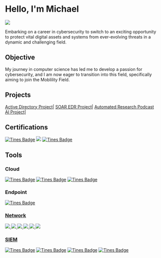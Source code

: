 
# Hello, I'm Michael
<a href="https://linkedin.com/in/michael-warburton-5214a8161"><img src="https://img.shields.io/badge/-LinkedIn-0072b1?&style=for-the-badge&logo=linkedin&logoColor=white" /></a>


Embarking on a career in cybersecurity to switch to an exciting opportunity to protect vital digital assets and systems from ever-evolving threats in a dynamic and challenging field.

## Objective

My journey in computer science has led me to develop a passion for cybersecurity, and I am now eager to transition into this field, specifically aiming to join the Moblility Field.
## Projects

<a href="https://github.com/zambezi21/Active-Directory-Project/tree/main">Active Directory Project</a>| <a href="https://github.com/zambezi21/SOAR-EDR-PROJECT/tree/main">SOAR EDR Project</a>| <a href="https://github.com/zambezi21/Automated-Research-Podcast-AI-Project/tree/main">Automated Research Podcast AI Project</a>|
## Certifications

<div>
  <a href="https://partners.comptia.org/certifications/security" target="_blank">
  <img src="https://img.shields.io/badge/-Security+-FF0000?&style=for-the-badge&logo=Tines&logoColor=white" alt="Tines Badge" /></a>
  <a href="https://aws.amazon.com/certification/certified-cloud-practitioner/" target="_blank">
  <img src="https://img.shields.io/badge/-AWS Certified Cloud Practitioner-FF9900?style=for-the-badge&logo=google&logoColor=white" /></a>
  <a href="https://grow.google/ai-essentials/" target="_blank">
  <img src="https://img.shields.io/badge/-Google AI Essentials-4169E1?&style=for-the-badge&logo=Tines&logoColor=white" alt="Tines Badge" /></a>


## Tools

### Cloud
<div>
  <a href="https://aws.amazon.com/" target="_blank">
  <img src="https://img.shields.io/badge/-Amazon%20AWS-FF9900?&style=for-the-badge&logo=Tines&logoColor=white" alt="Tines Badge" /></a>
<a href="https://www.tines.com" target="_blank">
  <img src="https://img.shields.io/badge/-Tines-FF9900?&style=for-the-badge&logo=Tines&logoColor=white" alt="Tines Badge" /></a>
<a href="https://www.slack.com" target="_blank">
  <img src="https://img.shields.io/badge/-Slack-FF9900?&style=for-the-badge&logo=Tines&logoColor=white" alt="Tines Badge" />
</a>

### Endpoint
<div>
<a href="https://www.limacharlie.com/" target="_blank">
  <img src="https://img.shields.io/badge/-LimaCharlie-FF0000?&style=for-the-badge&logo=Tines&logoColor=white" alt="Tines Badge" /></a>
  <a href="https://www.tines.com" target="_blank">
  
### Network
<div>
<a href="https://www.wireshark.org/" target="_blank">
  <img src="https://img.shields.io/badge/-Wireshark-1679A7?&style=for-the-badge&logo=Wireshark&logoColor=white" />
    <a href="https://www.kali.org/" target="_blank">
  <img src="https://img.shields.io/badge/-Kali%20Linux-00C853?&style=for-the-badge&logo=Linux&logoColor=white" />
    <a href="https://en.wikipedia.org/wiki/Windows_10" target="_blank">
  <img src="https://img.shields.io/badge/-Windows%2010-00C853?&style=for-the-badge&logo=Windows&logoColor=white" />
<a href="https://en.wikipedia.org/wiki/Windows_Server" target="_blank">
  <img src="https://img.shields.io/badge/-Windows%20Server-00C853?&style=for-the-badge&logo=Windows&logoColor=white" />
<a href="https://www.microsoft.com/en-us/windows/windows-11?r=1" target="_blank">
  <img src="https://img.shields.io/badge/-Windows%2011-00C853?&style=for-the-badge&logo=windows&logoColor=white" />
<a href="https://www.netacad.com/cisco-packet-tracer" target="_blank">
  <img src="https://img.shields.io/badge/-Cisco%20Packet%20Tracer-00C853?&style=for-the-badge&logo=cisco&logoColor=white" />


### SIEM
<div>
  <a href="https://www.splunk.com/" target="_blank">
  <img src="https://img.shields.io/badge/-Splunk-FF0000?&style=for-the-badge&logo=Tines&logoColor=white" alt="Tines Badge" /></a>
<a href="https://learn.microsoft.com/en-us/sysinternals/downloads/sysmon" target="_blank">
  <img src="https://img.shields.io/badge/-Sysmon-FF0000?&style=for-the-badge&logo=Tines&logoColor=white" alt="Tines Badge" /></a>
<a href="https://www.limacharlie.com/" target="_blank">
  <img src="https://img.shields.io/badge/-LimaCharlie-FF0000?&style=for-the-badge&logo=Tines&logoColor=white" alt="Tines Badge" /></a>
  <a href="https://www.tines.com" target="_blank">
  <img src="https://img.shields.io/badge/-Tines-FF0000?&style=for-the-badge&logo=Tines&logoColor=white" alt="Tines Badge" />
</a>
</div>
